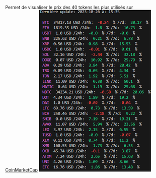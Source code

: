 Permet de visualiser le prix des 40 tokens les plus utilisés sur [CoinMarketCap](https://coinmarketcap.com/)
![image1](./pictures/image.png)
